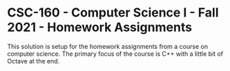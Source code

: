 # CSC-160 - Computer Science I - Fall 2021 - Homework Assignments
This solution is setup for the homework assignments from a course on computer science. The primary focus of the course is C++ with a little bit of Octave at the end.
